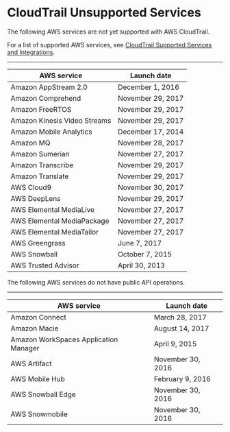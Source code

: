 # CloudTrail Unsupported Services<a name="cloudtrail-unsupported-aws-services"></a>

The following AWS services are not yet supported with AWS CloudTrail\. 

For a list of supported AWS services, see [CloudTrail Supported Services and Integrations](cloudtrail-aws-service-specific-topics.md)\.


****  

| AWS service | Launch date | 
| --- | --- | 
| Amazon AppStream 2\.0 | December 1, 2016 | 
| Amazon Comprehend | November 29, 2017 | 
| Amazon FreeRTOS | November 29, 2017 | 
| Amazon Kinesis Video Streams | November 29, 2017 | 
| Amazon Mobile Analytics | December 17, 2014 | 
| Amazon MQ | November 28, 2017 | 
| Amazon Sumerian | November 27, 2017 | 
| Amazon Transcribe | November 29, 2017 | 
| Amazon Translate | November 29, 2017 | 
| AWS Cloud9 | November 30, 2017 | 
| AWS DeepLens | November 29, 2017 | 
| AWS Elemental MediaLive | November 27, 2017 | 
| AWS Elemental MediaPackage | November 27, 2017 | 
| AWS Elemental MediaTailor | November 27, 2017 | 
| AWS Greengrass | June 7, 2017 | 
| AWS Snowball | October 7, 2015 | 
| AWS Trusted Advisor | April 30, 2013 | 

The following AWS services do not have public API operations\.


****  

| AWS service | Launch date | 
| --- | --- | 
| Amazon Connect | March 28, 2017 | 
| Amazon Macie | August 14, 2017 | 
| Amazon WorkSpaces Application Manager | April 9, 2015  | 
| AWS Artifact | November 30, 2016 | 
| AWS Mobile Hub | February 9, 2016 | 
|  AWS Snowball Edge  | November 30, 2016 | 
|  AWS Snowmobile | November 30, 2016 | 